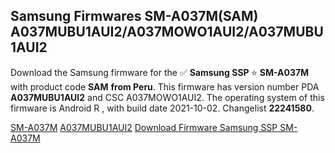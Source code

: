<h2>Samsung Firmwares SM-A037M(SAM) A037MUBU1AUI2/A037MOWO1AUI2/A037MUBU1AUI2</h2>
Download the Samsung firmware for the ✅ <strong>Samsung SSP </strong> ⭐ <strong>SM-A037M</strong> with product code <strong>SAM</strong> <strong> from Peru</strong>. This firmware has version number PDA <strong>A037MUBU1AUI2</strong> and CSC A037MOWO1AUI2. The operating system of this firmware is Android R , with build date 2021-10-02. Changelist <strong>22241580</strong>.


[SM-A037M](https://samfirm.shop/samsung/model/SM-A037M)
[A037MUBU1AUI2](https://samfirm.shop/samsung/pda/A037MUBU1AUI2)
[Download Firmware Samsung SSP SM-A037M](https://samfirm.shop/samsung/firmware/462279)
